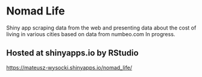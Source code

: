 # Nomad Life
Shiny app scraping data from the web and presenting data about the cost of living in various cities based on data from numbeo.com
In progress.
## Hosted at shinyapps.io by RStudio
https://mateusz-wysocki.shinyapps.io/nomad_life/

